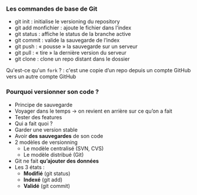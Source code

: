 
### Les commandes de base de Git

- git init : initialise le versioning du repository
- git add monfichier : ajoute le fichier dans l’index
- git status : affiche le status de la branche active
- git commit : valide la sauvegarde de l’index
- git push : « pousse » la sauvegarde sur un serveur
- git pull : « tire » la dernière version du serveur
- git clone : clone un repo distant dans le dossier

Qu'est-ce qu'un `fork` ? : c'est une copie d’un repo depuis un compte GitHub vers un autre compte GitHub

### Pourquoi versionner son code ?

- Principe de sauvegarde
- Voyager dans le temps → on revient en arrière sur ce qu’on a fait
- Tester des features
- Qui a fait quoi ?
- Garder une version stable
- Avoir **des sauvegardes** de son code
- 2 modèles de versionning
    - Le modèle centralisé (SVN, CVS)
    - Le modèle distribué (Git)
- Git ne fait **qu’ajouter des données**
- Les 3 états :
    - **Modifié** (git status)
    - **Indexé** (git add)
    - **Validé** (git commit)
    

